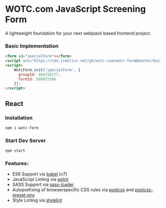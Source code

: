 # WOTC.com JavaScript Screening Form

A lightweight foundation for your next webpack based frontend project.

### Basic Implementation

```html
<form id="specialForm"></form>
<script src="https://cdn.jsdelivr.net/gh/wotc-com/wotc-form@master/build/js/forms.js"></script>
<script>
	WotcForm.init('specialForm', {
	  groupId: 484158277,
	  formId: 589972586
	});
</script>
```

## React

### Installation

```sh
npm i wotc-form
```

### Start Dev Server

```sh
npm start
```

### Features:

- ES6 Support via [babel](https://babeljs.io/) (v7)
- JavaScript Linting via [eslint](https://eslint.org/)
- SASS Support via [sass-loader](https://github.com/jtangelder/sass-loader)
- Autoprefixing of browserspecific CSS rules via [postcss](https://postcss.org/) and [postcss-preset-env](https://github.com/csstools/postcss-preset-env)
- Style Linting via [stylelint](https://stylelint.io/)

